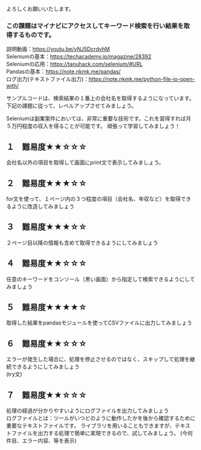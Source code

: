 よろしくお願いいたします。















### この課題はマイナビにアクセスしてキーワード検索を行い結果を取得するものです。

説明動画：https://youtu.be/vNJ5DcrdvhM<br>
Seleniumの基本：https://techacademy.jp/magazine/28392<br>
Seleniumの応用：https://tanuhack.com/selenium/#URL<br>
Pandasの基本：https://note.nkmk.me/pandas/<br>
ログ出力(テキストファイル出力)：https://note.nkmk.me/python-file-io-open-with/<br>

サンプルコードは、検索結果の１番上の会社名を取得するようになっています。
下記の課題に従って、レベルアップさせてみましょう。

Seleniumは副業案件においては、非常に重要な技術です。これを習得すれば月５万円程度の収入を得ることが可能です。
頑張って学習してみましょう！

## １　難易度★★☆☆☆
会社名以外の項目を取得して画面にprint文で表示してみましょう。

## ２　難易度★★★☆☆
for文を使って、１ページ内の３つ程度の項目（会社名、年収など）を取得できるように改造してみましょう

## ３　難易度★★★☆☆
２ページ目以降の情報も含めて取得できるようにしてみましょう

## ４　難易度★★☆☆☆
任意のキーワードをコンソール（黒い画面）から指定して検索できるようにしてみましょう

## ５　難易度★★★★☆
取得した結果をpandasモジュールを使ってCSVファイルに出力してみましょう

## ６　難易度★★☆☆☆
エラーが発生した場合に、処理を停止させるのではなく、スキップして処理を継続できるようにしてみましょう<br>
(try文)

## ７　難易度★★☆☆☆
処理の経過が分かりやすいようにログファイルを出力してみましょう<br>
ログファイルとは：ツールがいつどのように動作したかを後から確認するために重要なテキストファイルです。
ライブラリを用いることもできますが、テキストファイルを出力する処理で簡単に実現できるので、試してみましょう。
(今何件目、エラー内容、等を表示)
